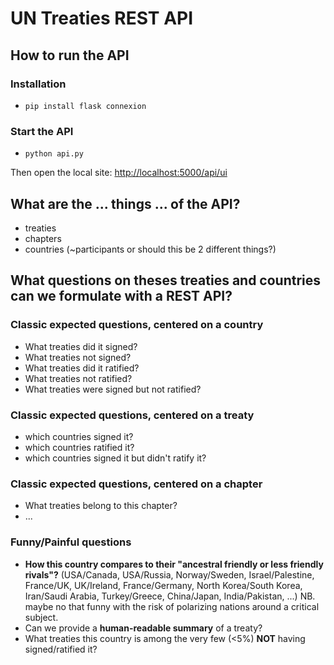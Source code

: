 # UN Treaties REST API

## How to run the API

### Installation

* `pip install flask connexion`

### Start the API

* `python api.py`

Then open the local site: [http://localhost:5000/api/ui](http://localhost:5000/api/ui)

## What are the ... things ...  of the API?

* treaties
* chapters
* countries (~participants or should this be 2 different things?)

## What questions on theses treaties and countries can we formulate with a REST API?

### Classic expected questions, centered on a country

* What treaties did it signed?
* What treaties not signed?
* What treaties did it ratified?
* What treaties not ratified?
* What treaties were signed but not ratified?

### Classic expected questions, centered on a treaty

* which countries signed it?
* which countries ratified it?
* which countries signed it but didn't ratify it?

### Classic expected questions, centered on a chapter

* What treaties belong to this chapter?
* ...

### Funny/Painful questions

* **How this country compares to their "ancestral friendly or less friendly rivals"?** (USA/Canada, USA/Russia, Norway/Sweden, Israel/Palestine, France/UK, UK/Ireland, France/Germany, North Korea/South Korea, Iran/Saudi Arabia, Turkey/Greece, China/Japan, India/Pakistan, ...)
    NB. maybe no that funny with the risk of polarizing nations around a critical subject.
* Can we provide a **human-readable summary** of a treaty?
* What treaties this country is among the very few (<5%) **NOT** having signed/ratified it? 
